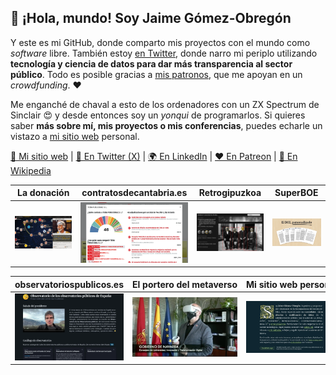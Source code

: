 ## 👋 ¡Hola, mundo! Soy Jaime Gómez-Obregón

Y este es mi GitHub, donde comparto mis proyectos con el mundo como _software_ libre. También estoy [en Twitter](https://twitter.com/JaimeObregon), donde narro mi periplo utilizando **tecnología y ciencia de datos para dar más transparencia al sector público**. Todo es posible gracias a [mis patronos](https://www.patreon.com/jaime_gomez_obregon), que me apoyan en un _crowdfunding_. ❤️

Me enganché de chaval a esto de los ordenadores con un ZX Spectrum de Sinclair 😍 y desde entonces soy un _yonqui_ de programarlos. Si quieres saber **más sobre mí, mis proyectos o mis conferencias**, puedes echarle un vistazo a [mi sitio web](https://jaime.gomezobregon.com) personal.

[🙋 Mi sitio web](https://jaime.gomezobregon.com) |
[💬 En Twitter (X)](https://twitter.com/jaimeobregon) |
[🌍 En LinkedIn](https://www.linkedin.com/in/jaimegomezobregon) |
[❤️ En Patreon](https://www.patreon.com/jaime_gomez_obregon) |
[📙 En Wikipedia](https://es.wikipedia.org/wiki/Jaime_G%C3%B3mez-Obreg%C3%B3n)

<!-- prettier-ignore -->
| La&nbsp;donación | contratosdecantabria.es | Retrogipuzkoa | SuperBOE |
| ----------- | ----------------------- | ------------- | -------- |
| [<img src="ladonacion.webp" alt="La donación" width="240">](https://ladonacion.es) | [<img src="contratosdecantabria.webp" alt="contratosdecantabria.es" width="240">](https://contratosdecantabria.es) | [<img src="retrogipuzkoa.webp" alt="Retrogipuzkoa" width="240">](https://retrogipuzkoa.com) | [<img src="superboe.webp" alt="SuperBOE" width="240">](https://superboe.es) |

<!-- prettier-ignore -->
| observatoriospublicos.es | El&nbsp;portero&nbsp;del&nbsp;metaverso | Mi&nbsp;sitio&nbsp;web&nbsp;personal | gobiernovasco.marketing |
| --- | --- | --- | --- |
| [<img src="observatoriospublicos.webp" alt="observatoriospublicos.es" width="240">](https://observatoriospublicos.es) | [<img src="metanavarra.webp" alt="El portero del metaverso" width="240">](https://twitter.com/JaimeObregon/status/1525510124353241093) | [<img src="jaimegomezobregon.webp" alt="Sitio web de Jaime Gómez-Obregón" width="240">](https://jaime.gomezobregon.com) | [<img src="gobiernovasco.webp" alt="gobiernovasco.marketing" width="240">](https://gobiernovasco.marketing) |
